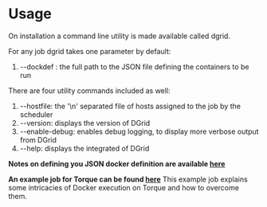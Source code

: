 # Usage
On installation a command line utility is made available called dgrid.

For any job dgrid takes one parameter by default: 

1. --dockdef : the full path to the JSON file defining the containers to be run

There are four utility commands included as well:

1. --hostfile: the '\n' separated file of hosts assigned to the job by the scheduler
2. --version: displays the version of DGrid
3. --enable-debug: enables debug logging, to display more verbose output from DGrid
4. --help: displays the integrated of DGrid

__Notes on defining you JSON docker definition are available 
[here](../DockerDefinitions/docker_defs.md)__

__An example job for Torque can be found [here](../TorqueExample/torque_example.md)__
This example job explains some intricacies of Docker execution on Torque 
and how to overcome them.